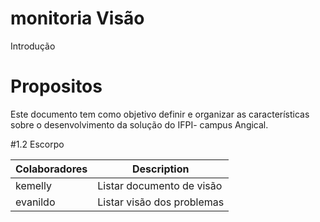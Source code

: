 # monitoria Visão
Introdução

# Propositos

Este documento tem como objetivo definir e organizar as características sobre o desenvolvimento da solução do IFPI- campus Angical.

#1.2 Escorpo



| Colaboradores | Description |
| --- | --- |
| kemelly | Listar documento de visão |
| evanildo | Listar visão dos problemas |
